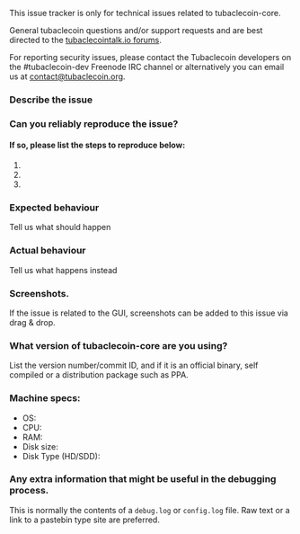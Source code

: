<!--- Remove sections that do not apply -->

This issue tracker is only for technical issues related to tubaclecoin-core.

General tubaclecoin questions and/or support requests and are best directed to the [tubaclecointalk.io forums](https://tubaclecointalk.io/).

For reporting security issues, please contact the Tubaclecoin developers on the #tubaclecoin-dev Freenode IRC channel or alternatively you can email us at contact@tubaclecoin.org.

### Describe the issue

### Can you reliably reproduce the issue?
#### If so, please list the steps to reproduce below:
1.
2.
3.

### Expected behaviour
Tell us what should happen

### Actual behaviour
Tell us what happens instead

### Screenshots.
If the issue is related to the GUI, screenshots can be added to this issue via drag & drop.

### What version of tubaclecoin-core are you using?
List the version number/commit ID, and if it is an official binary, self compiled or a distribution package such as PPA.

### Machine specs:
- OS:
- CPU:
- RAM:
- Disk size:
- Disk Type (HD/SDD):

### Any extra information that might be useful in the debugging process.
This is normally the contents of a `debug.log` or `config.log` file. Raw text or a link to a pastebin type site are preferred.
